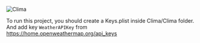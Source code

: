 ![Clima](https://github.com/user-attachments/assets/29862242-f840-4efe-852f-3c9a17e21f6e)

To run this project, you should create a Keys.plist inside Clima/Clima folder.
And add key `WeatherAPIKey` from https://home.openweathermap.org/api_keys
